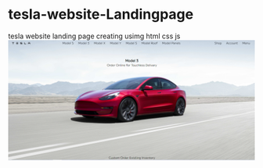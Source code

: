 # tesla-website-Landingpage
tesla website landing page creating usimg html css js 
<img src='https://raw.githubusercontent.com/raihan-jishan/Github-cover-photo/main/images/tesla.png' alt='photo' /> 
